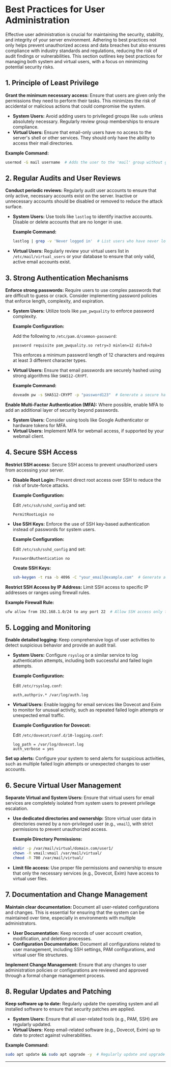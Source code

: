 # Best Practices for User Administration

Effective user administration is crucial for maintaining the security, stability, and integrity of your server environment. Adhering to best practices not only helps prevent unauthorized access and data breaches but also ensures compliance with industry standards and regulations, reducing the risk of audit findings or vulnerabilities. This section outlines key best practices for managing both system and virtual users, with a focus on minimizing potential security risks.

## 1. Principle of Least Privilege

**Grant the minimum necessary access:** Ensure that users are given only the permissions they need to perform their tasks. This minimizes the risk of accidental or malicious actions that could compromise the system.

- **System Users:** Avoid adding users to privileged groups like `sudo` unless absolutely necessary. Regularly review group memberships to ensure compliance.
- **Virtual Users:** Ensure that email-only users have no access to the server's shell or other services. They should only have the ability to access their mail directories.

**Example Command:**

```bash
usermod -G mail username  # Adds the user to the 'mail' group without granting additional privileges
```

## 2. Regular Audits and User Reviews

**Conduct periodic reviews:** Regularly audit user accounts to ensure that only active, necessary accounts exist on the server. Inactive or unnecessary accounts should be disabled or removed to reduce the attack surface.

- **System Users:** Use tools like `lastlog` to identify inactive accounts. Disable or delete accounts that are no longer in use.
  
  **Example Command:**

  ```bash
  lastlog | grep -v 'Never logged in'  # List users who have never logged in
  ```

- **Virtual Users:** Regularly review your virtual users list in `/etc/mail/virtual_users` or your database to ensure that only valid, active email accounts exist.

## 3. Strong Authentication Mechanisms

**Enforce strong passwords:** Require users to use complex passwords that are difficult to guess or crack. Consider implementing password policies that enforce length, complexity, and expiration.

- **System Users:** Utilize tools like `pam_pwquality` to enforce password complexity.

  **Example Configuration:**

  Add the following to `/etc/pam.d/common-password`:

  ```plaintext
  password requisite pam_pwquality.so retry=3 minlen=12 difok=3
  ```

  This enforces a minimum password length of 12 characters and requires at least 3 different character types.

- **Virtual Users:** Ensure that email passwords are securely hashed using strong algorithms like `SHA512-CRYPT`.

  **Example Command:**

  ```bash
  doveadm pw -s SHA512-CRYPT -p "password123"  # Generate a secure hash for the password
  ```

**Enable Multi-Factor Authentication (MFA):** Where possible, enable MFA to add an additional layer of security beyond passwords.

- **System Users:** Consider using tools like Google Authenticator or hardware tokens for MFA.
- **Virtual Users:** Implement MFA for webmail access, if supported by your webmail client.

## 4. Secure SSH Access

**Restrict SSH access:** Secure SSH access to prevent unauthorized users from accessing your server.

- **Disable Root Login:** Prevent direct root access over SSH to reduce the risk of brute-force attacks.

  **Example Configuration:**

  Edit `/etc/ssh/sshd_config` and set:

  ```plaintext
  PermitRootLogin no
  ```

- **Use SSH Keys:** Enforce the use of SSH key-based authentication instead of passwords for system users.

  **Example Configuration:**

  Edit `/etc/ssh/sshd_config` and set:

  ```plaintext
  PasswordAuthentication no
  ```

  **Create SSH Keys:**

  ```bash
  ssh-keygen -t rsa -b 4096 -C "your_email@example.com"  # Generate a strong RSA key pair
  ```

**Restrict SSH Access by IP Address:** Limit SSH access to specific IP addresses or ranges using firewall rules.

**Example Firewall Rule:**

```bash
ufw allow from 192.168.1.0/24 to any port 22  # Allow SSH access only from the 192.168.1.0/24 subnet
```

## 5. Logging and Monitoring

**Enable detailed logging:** Keep comprehensive logs of user activities to detect suspicious behavior and provide an audit trail.

- **System Users:** Configure `rsyslog` or a similar service to log authentication attempts, including both successful and failed login attempts.

  **Example Configuration:**

  Edit `/etc/rsyslog.conf`:

  ```plaintext
  auth,authpriv.* /var/log/auth.log
  ```

- **Virtual Users:** Enable logging for email services like Dovecot and Exim to monitor for unusual activity, such as repeated failed login attempts or unexpected email traffic.

  **Example Configuration for Dovecot:**

  Edit `/etc/dovecot/conf.d/10-logging.conf`:

  ```plaintext
  log_path = /var/log/dovecot.log
  auth_verbose = yes
  ```

**Set up alerts:** Configure your system to send alerts for suspicious activities, such as multiple failed login attempts or unexpected changes to user accounts.

## 6. Secure Virtual User Management

**Separate Virtual and System Users:** Ensure that virtual users for email services are completely isolated from system users to prevent privilege escalation.

- **Use dedicated directories and ownership:** Store virtual user data in directories owned by a non-privileged user (e.g., `vmail`), with strict permissions to prevent unauthorized access.

  **Example Directory Permissions:**

  ```bash
  mkdir -p /var/mail/virtual/domain.com/user1/
  chown -R vmail:vmail /var/mail/virtual/
  chmod -R 700 /var/mail/virtual/
  ```

- **Limit file access:** Use proper file permissions and ownership to ensure that only the necessary services (e.g., Dovecot, Exim) have access to virtual user files.

## 7. Documentation and Change Management

**Maintain clear documentation:** Document all user-related configurations and changes. This is essential for ensuring that the system can be maintained over time, especially in environments with multiple administrators.

- **User Documentation:** Keep records of user account creation, modification, and deletion processes.
- **Configuration Documentation:** Document all configurations related to user management, including SSH settings, PAM configurations, and virtual user file structures.

**Implement Change Management:** Ensure that any changes to user administration policies or configurations are reviewed and approved through a formal change management process.

## 8. Regular Updates and Patching

**Keep software up to date:** Regularly update the operating system and all installed software to ensure that security patches are applied.

- **System Users:** Ensure that all user-related tools (e.g., PAM, SSH) are regularly updated.
- **Virtual Users:** Keep email-related software (e.g., Dovecot, Exim) up to date to protect against vulnerabilities.

**Example Command:**

```bash
sudo apt update && sudo apt upgrade -y  # Regularly update and upgrade the system
```

---
